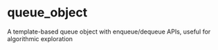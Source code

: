 # queue_object
A template-based queue object with enqueue/dequeue APIs, useful for algorithmic exploration
